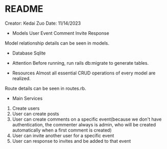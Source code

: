 # README
Creator: Kedai Zuo
Date: 11/14/2023

* Models
User
Event
Comment
Invite
Response

Model relationship details can be seen in models.

* Database 
Sqlite


* Attention
Before running, run rails db:migrate to generate tables.

* Resources
Almost all essential CRUD operations of every model are realized.

Route details can be seen in routes.rb.


* Main Services 
1. Create users
2. User can create posts
3. User can create comments on a specific event(because we don't have authentication, the commenter always is admin, who will be created automatically when a first comment is created)
4. User can invite another user for a specific event
5. User can response to invites and be added to that event




